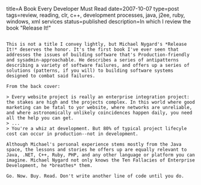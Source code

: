 title=A Book Every Developer Must Read
date=2007-10-07
type=post
tags=review, reading, clr, c++, development processes, java, j2ee, ruby, windows, xml services
status=published
description=In which I review the book "Release It!"
~~~~~~

This is not a title I convey lightly, but Michael Nygard's *Release It!* deserves the honor. It's the first book I've ever seen that addresses the issues of building software that's Production-friendly and sysadmin-approachable. He describes a series of antipatterns describing a variety of software failures, and offers up a series of solutions (patterns, if you will) to building software systems designed to combat said failures.

From the back cover:

> Every website project is really an enterprise integration project: the stakes are high and the projects complex. In this world where good marketing can be fatal to yor website, where networks are unreliable, and where astronomically unlikely coincidences happen daily, you need all the help you can get.
> ...
> You're a whiz at development. But 80% of typical project lifecyle cost can occur in production--not in development.

Although Michael's personal experience stems mostly from the Java space, the lessons and stories he offers up are equally relevant to Java, .NET, C++, Ruby, PHP, and any other language or platform you can imagine. Michael Nygard not only knows the Ten Fallacies of Enterprise Development, he *breathes* them.

Go. Now. Buy. Read. Don't write another line of code until you do.

